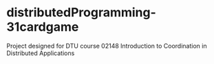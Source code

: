 # distributedProgramming-31cardgame
Project designed for DTU course 02148 Introduction to Coordination in Distributed Applications
